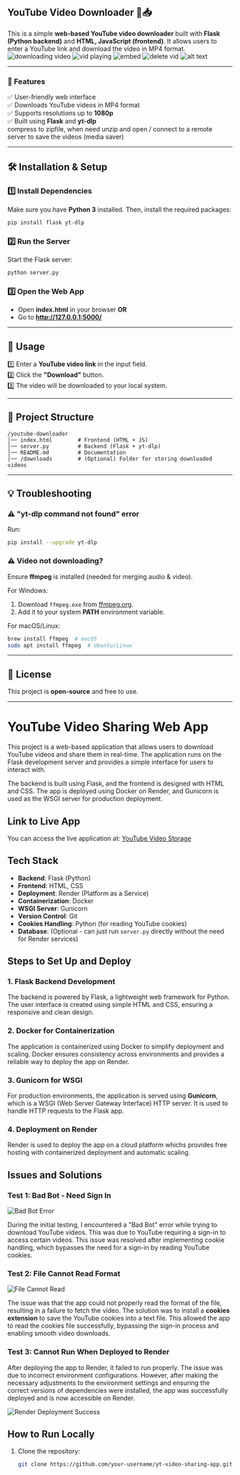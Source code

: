 

## **YouTube Video Downloader** 🎥📥  
This is a simple **web-based YouTube video downloader** built with **Flask (Python backend)** and **HTML, JavaScript (frontend)**. It allows users to enter a YouTube link and download the video in MP4 format.  
![downloading video](image-4.png)
![vid playing](image-5.png)
![embed](image-6.png)
![delete vid](image-7.png)
![alt text](image-8.png)

---

### **📌 Features**  
✅ User-friendly web interface  
✅ Downloads YouTube videos in MP4 format  
✅ Supports resolutions up to **1080p**  
✅ Built using **Flask** and **yt-dlp**  
    compress to zipfile, when need unzip and open / connect to a remote server to save the videos (media saver)

---

## **🛠 Installation & Setup**  

### **1️⃣ Install Dependencies**  
Make sure you have **Python 3** installed. Then, install the required packages:  
```bash
pip install flask yt-dlp
```

### **2️⃣ Run the Server**  
Start the Flask server:  
```bash
python server.py
```

### **3️⃣ Open the Web App**  
- Open **index.html** in your browser **OR**  
- Go to **http://127.0.0.1:5000/**  

---

## **📜 Usage**  
1️⃣ Enter a **YouTube video link** in the input field.  
2️⃣ Click the **"Download"** button.  
3️⃣ The video will be downloaded to your local system.  

---

## **📁 Project Structure**  
```
/youtube-downloader
│── index.html        # Frontend (HTML + JS)
│── server.py         # Backend (Flask + yt-dlp)
│── README.md         # Documentation
│── /downloads        # (Optional) Folder for storing downloaded videos
```

---

## **💡 Troubleshooting**  

### **⚠️ "yt-dlp command not found" error**  
Run:  
```bash
pip install --upgrade yt-dlp
```

### **⚠️ Video not downloading?**  
Ensure **ffmpeg** is installed (needed for merging audio & video).  

For Windows:  
1. Download `ffmpeg.exe` from [ffmpeg.org](https://ffmpeg.org/download.html).  
2. Add it to your system **PATH** environment variable.  

For macOS/Linux:  
```bash
brew install ffmpeg  # macOS
sudo apt install ffmpeg  # Ubuntu/Linux
```

---

## **📜 License**  
This project is **open-source** and free to use.  


***


# YouTube Video Sharing Web App

This project is a web-based application that allows users to download YouTube videos and share them in real-time. The application runs on the Flask development server and provides a simple interface for users to interact with. 

The backend is built using Flask, and the frontend is designed with HTML and CSS. The app is deployed using Docker on Render, and Gunicorn is used as the WSGI server for production deployment.

## Link to Live App

You can access the live application at: [YouTube Video Storage](https://ytvideostorage.onrender.com)

## Tech Stack

- **Backend**: Flask (Python)
- **Frontend**: HTML, CSS
- **Deployment**: Render (Platform as a Service)
- **Containerization**: Docker
- **WSGI Server**: Gunicorn
- **Version Control**: Git
- **Cookies Handling**: Python (for reading YouTube cookies)
- **Database**: (Optional - can just run `server.py` directly without the need for Render services)

## Steps to Set Up and Deploy

### 1. Flask Backend Development

The backend is powered by Flask, a lightweight web framework for Python. The user interface is created using simple HTML and CSS, ensuring a responsive and clean design.

### 2. Docker for Containerization

The application is containerized using Docker to simplify deployment and scaling. Docker ensures consistency across environments and provides a reliable way to deploy the app on Render.

### 3. Gunicorn for WSGI

For production environments, the application is served using **Gunicorn**, which is a WSGI (Web Server Gateway Interface) HTTP server. It is used to handle HTTP requests to the Flask app.

### 4. Deployment on Render

Render is used to deploy the app on a cloud platform whichs provides free hosting with containerized deployment and automatic scaling.

## Issues and Solutions

### Test 1: **Bad Bot - Need Sign In**

![Bad Bot Error](image-1.png)

During the initial testing, I encountered a "Bad Bot" error while trying to download YouTube videos. This was due to YouTube requiring a sign-in to access certain videos. This issue was resolved after implementing cookie handling, which bypasses the need for a sign-in by reading YouTube cookies.

### Test 2: **File Cannot Read Format**

![File Cannot Read](image-3.png)

The issue was that the app could not properly read the format of the file, resulting in a failure to fetch the video. The solution was to install a **cookies extension** to save the YouTube cookies into a text file. This allowed the app to read the cookies file successfully, bypassing the sign-in process and enabling smooth video downloads.

### Test 3: **Cannot Run When Deployed to Render**

After deploying the app to Render, it failed to run properly. The issue was due to incorrect environment configurations. However, after making the necessary adjustments to the environment settings and ensuring the correct versions of dependencies were installed, the app was successfully deployed and is now accessible on Render.

![Render Deployment Success](image.png)

## How to Run Locally

1. Clone the repository:
   ```bash
   git clone https://github.com/your-username/yt-video-sharing-app.git
